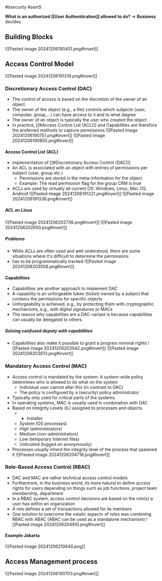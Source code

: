 #itsecurity #sem5 

**What is an authorized [[User Authentication]] allowed to do?** => **Business** decides
## Building Blocks
![[Pasted image 20241206190451.png#invert]]

## Access Control Model
![[Pasted image 20241206191319.png#invert]]
### Discretionary Access Control (DAC)
- The control of access is based on the discretion of the owner of an object.
- The owner of the object (e.g., a file) controls which subjects (user, computer, group,…) can have access to it and to what degree
- The owner of an object is typically the user who created the object
- In practice, [[#Access Control List (ACL)]] and Capabilities are therefore the preferred methods to capture permissions
![[Pasted image 20241206190751.png#invert]]
![[Pasted image 20241206190805.png#invert]]
#### Access Control List (ACL)
- implementation of [[#Discretionary Access Control (DAC)]]
- An ACL is associated with an object with entries of permissions per subject (user, group etc.)
	- Permissions are stored in the meta-information for the object
	- Example: The read permission flag for the group CRM is true
- ACLs are used by virtually all current OS: Windows, Linux, Mac OS, Android
![[Pasted image 20241206191221.png#invert]]
![[Pasted image 20241206191338.png#invert]]
##### ACL on Linux
![[Pasted image 20241206202736.png#invert]]
![[Pasted image 20241206202650.png#invert]]
##### Problems
- While ACLs are often used and well understood, there are some situations where it's difficult to determine the permissions
- has to be programmatically tracked
![[Pasted image 20241206203506.png#invert]]
#### Capabilities
- Capabilities are another approach to implement DAC
- A capability is an unforgeable token (ticket) owned by a subject that contains the permissions for specific objects
- Unforgeability is achieved, e.g., by protecting them with cryptographic mechanisms, e.g., with digital signatures or MACs
- The reason why capabilities are a DAC-variant is because capabilities can usually be delegated to others
##### Solving confused deputy with capabilities
- Capabilities also make it possible to grant a program minimal rights
![[Pasted image 20241206203542.png#invert]]
![[Pasted image 20241206203613.png#invert]]
### Mandatory Access Control (MAC)
- Access control is mandated by the system: A system-wide policy determines who is allowed to do what on the system
	- Individual user cannot alter this (in contrast to DAC)
	- The policy is configured by a (security) policy administrator
- Typically only used for critical parts of the systems
- In operating systems, MAC is usually used in combination with DAC
- Based on Integrity Levels (IL) assigned to processes and objects
	- - Installer
	- System (OS processes)
	- High (administrators)
	- Medium (non-administrators)
	- Low (temporary Internet files)
	- Untrusted (logged on anonymously)
- Processes usually inherit the integrity level of the process that spawned it
![[Pasted image 20241206204718.png#invert]]
### Role-Based Access Control (RBAC)
- DAC and MAC are rather technical access control models
- Furthermore, in the business world, its more natural to define access rights for users depending on things such as job functions, project team membership, department
- In a RBAC system, access control decisions are based on the role(s) a user has within an organization
- A role defines a set of transactions allowed for its members
- One solution to overcome the «static aspect» of roles was combining RBAC with ABAC (ABAC can be used as a standalone mechanism)
![[Pasted image 20241206204810.png#invert]]
#### Example Jakarta
![[Pasted image 20241206210640.png]]
## Access Management process
![[Pasted image 20241206190703.png#invert]]
